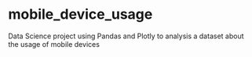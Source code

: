 # mobile_device_usage
Data Science project using Pandas and Plotly to analysis a dataset about the usage of mobile devices
